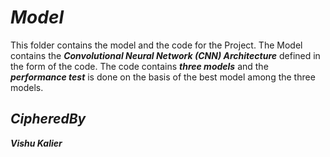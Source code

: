 

# ${Model}$

This folder contains the model and the code for the Project. The Model contains the ***Convolutional Neural Network (CNN) Architecture*** defined in the form of the code.
The code contains ***three models*** and the ***performance test*** is done on the basis of the best model among the three models.


## ${Ciphered By}$
***Vishu Kalier***
